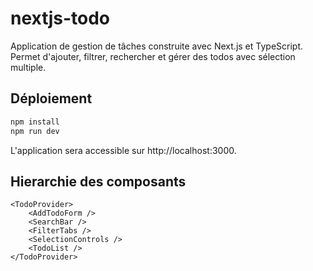 # nextjs-todo

Application de gestion de tâches construite avec Next.js et TypeScript.
Permet d'ajouter, filtrer, rechercher et gérer des todos avec sélection multiple.

## Déploiement

```bash
npm install
npm run dev
```

L'application sera accessible sur http://localhost:3000.


## Hierarchie des composants

```
<TodoProvider>
    <AddTodoForm />
    <SearchBar />
    <FilterTabs />
    <SelectionControls />
    <TodoList />
</TodoProvider>
```
